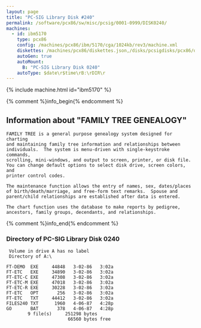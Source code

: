 ```yaml
---
layout: page
title: "PC-SIG Library Disk #240"
permalink: /software/pcx86/sw/misc/pcsig/0001-0999/DISK0240/
machines:
  - id: ibm5170
    type: pcx86
    config: /machines/pcx86/ibm/5170/cga/1024kb/rev3/machine.xml
    diskettes: /machines/pcx86/diskettes.json,/disks/pcsigdisks/pcx86/diskettes.json
    autoGen: true
    autoMount:
      B: "PC-SIG Library Disk 0240"
    autoType: $date\r$time\rB:\rDIR\r
---
```


{% include machine.html id="ibm5170" %}

{% comment %}info_begin{% endcomment %}

## Information about "FAMILY TREE GENEALOGY"

    FAMILY TREE is a general purpose genealogy system designed for charting
    and maintaining family tree information and relationships between
    individuals.  The system is menu-driven with single-keystroke commands,
    scrolling, mini-windows, and output to screen, printer, or disk file.
    You can change default options to select disk drive, screen colors, and
    printer control codes.
    
    The maintenance function allows the entry of names, sex, dates/places
    of birth/death/marriage, and free-form text remarks.  Spouse and
    parent/child relationships are established after data is entered.
    
    The chart function uses the database to make reports by pedigree,
    ancestors, family groups, decendants, and relationships.
{% comment %}info_end{% endcomment %}


### Directory of PC-SIG Library Disk 0240

     Volume in drive A has no label
     Directory of A:\

    FT-DEMO  EXE     44848   3-02-86   3:02a
    FT-ETC   EXE     34890   3-02-86   3:02a
    FT-ETC-C EXE     47308   3-02-86   3:02a
    FT-ETC-M EXE     47018   3-02-86   3:02a
    FT-ETC-R EXE     30228   3-02-86   3:02a
    FT-ETC   OPT       256   3-02-86   3:02a
    FT-ETC   TXT     44412   3-02-86   3:02a
    FILES240 TXT      1960   4-06-87   4:28p
    GO       BAT       378   4-06-87   4:28p
            9 file(s)     251298 bytes
                           66560 bytes free
